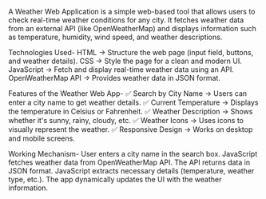 
A Weather Web Application is a simple web-based tool that allows users to check real-time weather conditions for any city. It fetches weather data from an external API (like OpenWeatherMap) and displays information such as temperature, humidity, wind speed, and weather descriptions.

Technologies Used-
HTML → Structure the web page (input field, buttons, and weather details).
CSS → Style the page for a clean and modern UI.
JavaScript → Fetch and display real-time weather data using an API.
OpenWeatherMap API → Provides weather data in JSON format.

Features of the Weather Web App-
✅ Search by City Name → Users can enter a city name to get weather details.
✅ Current Temperature → Displays the temperature in Celsius or Fahrenheit.
✅ Weather Description → Shows whether it's sunny, rainy, cloudy, etc.
✅ Weather Icons → Uses icons to visually represent the weather.
✅ Responsive Design → Works on desktop and mobile screens.

Working Mechanism-
User enters a city name in the search box.
JavaScript fetches weather data from OpenWeatherMap API.
The API returns data in JSON format.
JavaScript extracts necessary details (temperature, weather type, etc.).
The app dynamically updates the UI with the weather information.
